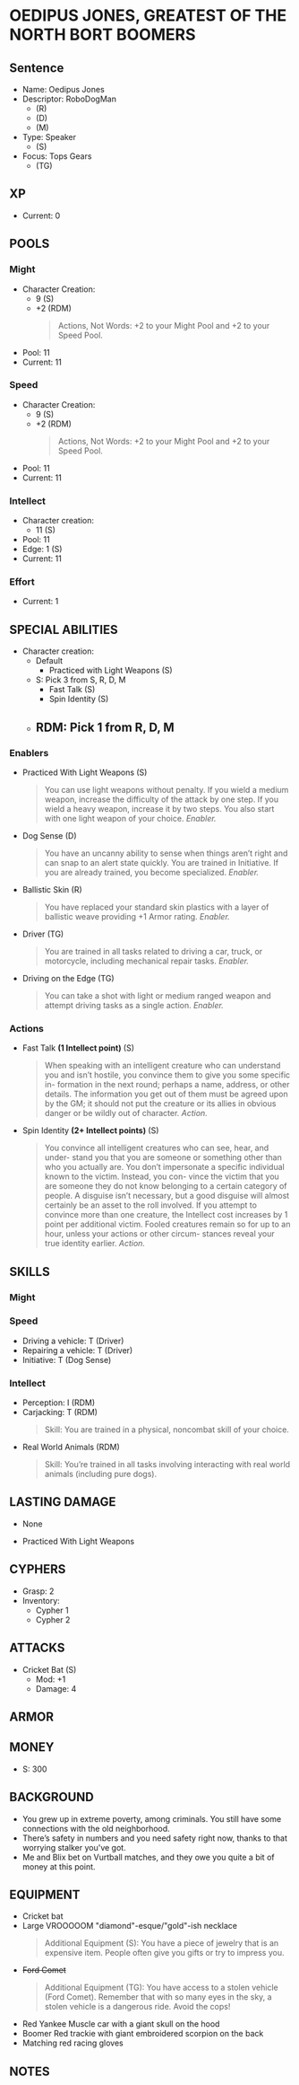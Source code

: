 # OEDIPUS JONES, GREATEST OF THE NORTH BORT BOOMERS

## Sentence
- Name: Oedipus Jones
- Descriptor: RoboDogMan
  - (R)
  - (D)
  - (M)
- Type: Speaker
  - (S)
- Focus: Tops Gears
  - (TG)

## XP
- Current: 0

## POOLS

### Might
- Character Creation:
  - 9 (S)
  - +2 (RDM)
    > Actions, Not Words: +2 to your Might Pool and +2 to your Speed Pool.
- Pool: 11
- Current: 11

### Speed
- Character Creation:
  - 9 (S)
  - +2 (RDM)
    > Actions, Not Words: +2 to your Might Pool and +2 to your Speed Pool.
- Pool: 11
- Current: 11

### Intellect
- Character creation:
  - 11 (S)
- Pool: 11
- Edge: 1 (S)
- Current: 11

### Effort
- Current: 1

## SPECIAL ABILITIES
- Character creation:
  - Default
    - Practiced with Light Weapons (S)
  - S: Pick 3 from S, R, D, M
    - Fast Talk (S)
    - Spin Identity (S)
  - RDM: Pick 1 from R, D, M
    -

### Enablers
- Practiced With Light Weapons (S)
  > You can use light weapons without penalty. If you wield a medium weapon, increase the difficulty of the attack by one step. If you wield a heavy weapon, increase it by two steps. You also start with one light weapon of your choice. *Enabler.*
- Dog Sense (D)
  > You have an uncanny ability to sense when things aren’t right and can snap to an alert state quickly. You are trained in Initiative. If you are already trained, you become specialized. *Enabler.*
- Ballistic Skin (R)
  > You have replaced your standard skin plastics with a layer of ballistic weave providing +1 Armor rating. *Enabler.*
- Driver (TG)
  > You are trained in all tasks related to driving a car, truck, or motorcycle, including mechanical repair tasks. *Enabler.*
- Driving on the Edge (TG)
  >  You can take a shot with light or medium ranged weapon and attempt driving tasks as a single action. *Enabler.*

### Actions
- Fast Talk **(1 Intellect point)** (S)
  > When speaking with an intelligent creature who can understand you and isn’t hostile, you convince them to give you some specific in- formation in the next round; perhaps a name, address, or other details. The information you get out of them must be agreed upon by the GM; it should not put the creature or its allies in obvious danger or be wildly out of character. *Action.*
- Spin Identity **(2+ Intellect points)** (S)
  > You convince all intelligent creatures who can see, hear, and under- stand you that you are someone or something other than who you actually are. You don’t impersonate a specific individual known to the victim. Instead, you con- vince the victim that you are someone they do not know belonging to a certain category of people. A disguise isn’t necessary, but a good disguise will almost certainly be an asset to the roll involved. If you attempt to convince more than one creature, the Intellect cost increases by 1 point per additional victim. Fooled creatures remain so for up to an hour, unless your actions or other circum- stances reveal your true identity earlier. *Action.*

## SKILLS

### Might

### Speed
- Driving a vehicle: T (Driver)
- Repairing a vehicle: T (Driver)
- Initiative: T (Dog Sense)

### Intellect
- Perception: I (RDM)
- Carjacking: T (RDM)
  > Skill: You are trained in a physical, noncombat skill of your choice.
- Real World Animals (RDM)
  > Skill: You’re trained in all tasks involving interacting with real world animals (including pure dogs).

## LASTING DAMAGE
- None

- Practiced With Light Weapons

## CYPHERS
- Grasp: 2
- Inventory:
  - Cypher 1
  - Cypher 2

## ATTACKS
- Cricket Bat (S)
  - Mod: +1
  - Damage: 4

## ARMOR

## MONEY
- S: 300

## BACKGROUND
- You grew up in extreme poverty, among criminals. You still have some connections with the old neighborhood.
- There’s safety in numbers and you need safety right now, thanks to that worrying stalker you've got.
- Me and Blix bet on Vurtball matches, and they owe you quite a bit of money at this point.

## EQUIPMENT
- Cricket bat
- Large VROOOOOM "diamond"-esque/"gold"-ish necklace
  > Additional Equipment (S): You have a piece of jewelry that is an expensive item. People often give you gifts or try to impress you.
- ~~Ford Comet~~
  > Additional Equipment (TG): You have access to a stolen vehicle (Ford Comet). Remember that with so many eyes in the sky, a stolen vehicle is a dangerous ride. Avoid the cops!
- Red Yankee Muscle car with a giant skull on the hood
- Boomer Red trackie with giant embroidered scorpion on the back
- Matching red racing gloves

## NOTES
